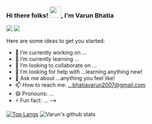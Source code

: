 ### Hi there folks! <img src="https://raw.githubusercontent.com/MartinHeinz/MartinHeinz/master/wave.gif" width="30px">, I'm Varun Bhatia

![](https://img.shields.io/badge/Code>-Python-informational?style=flat&logo=<LOGO_NAME>&logoColor=white&color=2bbc8a)
![](https://img.shields.io/badge/Shell>-Bash-informational?style=flat&logo=<LOGO_NAME>&logoColor=white&color=2bbc8a)


Here are some ideas to get you started:

- 🔭 I’m currently working on ...
- 🌱 I’m currently learning ...
- 👯 I’m looking to collaborate on ...
- 🤔 I’m looking for help with ...learning anything new!
- 💬 Ask me about ...anything you feel like!
- 📫 How to reach me: ...bhatiavarun2007@gmail.com
- 😄 Pronouns: ...
- ⚡ Fun fact: ...
-->



[![Top Langs](https://github-readme-stats.vercel.app/api/top-langs/?username=Varun-93&layout=compact)](https://github.com/Varun-93/github-readme-stats)
![Varun's github stats](https://github-readme-stats.vercel.app/api?username=Varun-93&show_icons=true&theme=radical)

